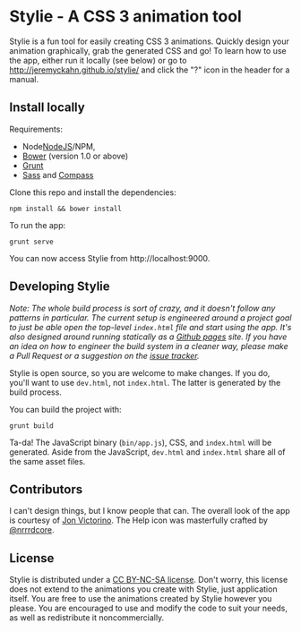 # Stylie - A CSS 3 animation tool

Stylie is a fun tool for easily creating CSS 3 animations. Quickly design your
animation graphically, grab the generated CSS and go!  To learn how to use the
app, either run it locally (see below) or go to
http://jeremyckahn.github.io/stylie/ and click the "?" icon in the header for a
manual.

## Install locally

Requirements:

* Node[NodeJS](http://nodejs.org/)/NPM,
* [Bower](http://bower.io/) (version 1.0 or above)
* [Grunt](http://gruntjs.com/)
* [Sass](http://sass-lang.com/) and [Compass](http://compass-style.org/)

Clone this repo and install the dependencies:

````
npm install && bower install
````

To run the app:

````
grunt serve
````

You can now access Stylie from http://localhost:9000.

## Developing Stylie

_Note: The whole build process is sort of crazy, and it doesn't follow any
patterns in particular.  The current setup is engineered around a project goal
to just be able open the top-level `index.html` file and start using the app.
It's also designed around running statically as a [Github
pages](http://pages.github.com/) site.  If you have an idea on how to engineer
the build system in a cleaner way, please make a Pull Request or a suggestion
on the [issue tracker](https://github.com/jeremyckahn/stylie/issues)._

Stylie is open source, so you are welcome to make changes.  If you do, you'll
want to use `dev.html`, not `index.html`.  The latter is generated by the build
process.

You can build the project with:

````
grunt build
````

Ta-da!  The JavaScript binary (`bin/app.js`), CSS, and `index.html` will be
generated.  Aside from the JavaScript, `dev.html` and `index.html` share all of
the same asset files.

## Contributors

I can't design things, but I know people that can.  The overall look of the app
is courtesy of [Jon Victorino](http://www.jonvictorino.com/).  The Help icon
was masterfully crafted by [@nrrrdcore](https://github.com/nrrrdcore).

## License

Stylie is distributed under a [CC BY-NC-SA
license](http://creativecommons.org/licenses/by-nc-sa/4.0/legalcode).  Don't
worry, this license does not extend to the animations you create with Stylie,
just application itself.  You are free to use the animations created by Stylie
however you please.  You are encouraged to use and modify the code to suit your
needs, as well as redistribute it noncommercially.
